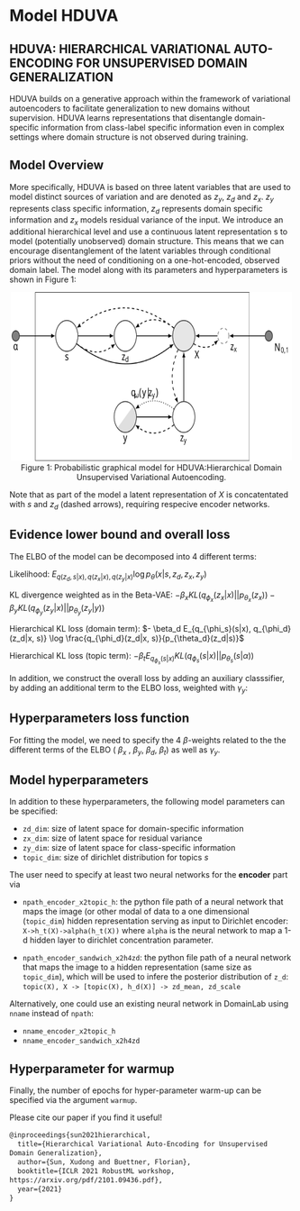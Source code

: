 # Model HDUVA
## HDUVA: HIERARCHICAL VARIATIONAL AUTO-ENCODING FOR UNSUPERVISED DOMAIN GENERALIZATION

HDUVA builds on a generative approach within the framework of variational autoencoders to facilitate generalization to new domains without supervision. HDUVA learns representations that disentangle domain-specific information from class-label specific information even in complex settings where domain structure is not observed during training. 

## Model Overview
More specifically, HDUVA is based on three latent variables that are used to model distinct sources of variation and are denoted as $z_y$, $z_d$ and $z_x$. $z_y$ represents class specific information, $z_d$ represents domain specific information and $z_x$ models residual variance of the input. We introduce an additional hierarchical level and use a continuous latent representation s to model (potentially unobserved) domain structure. This means that we can encourage disentanglement of the latent variables through conditional priors without the need of conditioning on a one-hot-encoded, observed domain label. The model along with its parameters and hyperparameters is shown in Figure 1: 

<div style="align: center; text-align:center;">
 <img src="figs/tikz_hduva.svg" alt="PGM for HDUVA" style="height: 300px; width:500px;"/> 
 <div class="caption">Figure 1: Probabilistic graphical model for HDUVA:Hierarchical Domain Unsupervised Variational Autoencoding. </div>
</div>

Note that as part of the model a latent representation of $X$ is concatentated with $s$ and $z_d$ (dashed arrows), requiring respecive encoder networks.

## Evidence lower bound and overall loss
The ELBO of the model can be decomposed into 4 different terms: 

Likelihood: $E_{q(z_d, s|x), q(z_x|x), q(z_y|x)}\log p_{\theta}(x|s, z_d, z_x, z_y)$ 

KL divergence weighted as in the Beta-VAE: $-\beta_x KL(q_{\phi_x}(z_x|x)||p_{\theta_x}(z_x)) - \beta_y KL(q_{\phi_y}(z_y|x)||p_{\theta_y}(z_y|y))$ 

Hierarchical KL loss (domain term): $- \beta_d E_{q_{\phi_s}(s|x), q_{\phi_d}(z_d|x, s)} \log \frac{q_{\phi_d}(z_d|x, s)}{p_{\theta_d}(z_d|s)}$

Hierarchical KL loss  (topic term): $-\beta_t E_{q_{\phi_s}(s|x)}KL(q_{\phi_s}(s|x)||p_{\theta_s}(s|\alpha))$

In addition, we construct the overall loss by adding an auxiliary classsifier, by adding an additional term to the ELBO loss, weighted with $\gamma_y$:


## Hyperparameters loss function
For fitting the model, we need to specify the 4 $\beta$-weights related to the the different terms of the ELBO ( $\beta_x$ , $\beta_y$, $\beta_d$, $\beta_t$)  as well as $\gamma_y$. 

## Model hyperparameters
In addition to these hyperparameters, the following model parameters can be specified: 

-   `zd_dim`: size of latent space for domain-specific information
-   `zx_dim`: size of latent space for residual variance
-   `zy_dim`: size of latent space for class-specific information
-   `topic_dim`: size of dirichlet distribution for topics $s$

The user need to specify at least two neural networks for the **encoder** part via 

-   `npath_encoder_x2topic_h`:  the python file path of a neural network that maps the image (or other
modal of data to a one dimensional (`topic_dim`) hidden representation serving as input to Dirichlet encoder: `X->h_t(X)->alpha(h_t(X))` where `alpha` is the neural network to map a 1-d hidden layer to dirichlet concentration parameter.

-   `npath_encoder_sandwich_x2h4zd`: the python file path of a neural network that maps the
image to a hidden representation (same size as `topic_dim`), which will be used to infere the posterior distribution of `z_d`: `topic(X), X -> [topic(X), h_d(X)] -> zd_mean, zd_scale`

Alternatively, one could use an existing neural network in DomainLab using `nname` instead of `npath`:
-   `nname_encoder_x2topic_h`
-   `nname_encoder_sandwich_x2h4zd`

## Hyperparameter for warmup
Finally, the number of epochs for hyper-parameter warm-up can be specified via the argument `warmup`.

Please cite our paper if you find it useful!
```text
@inproceedings{sun2021hierarchical,
  title={Hierarchical Variational Auto-Encoding for Unsupervised Domain Generalization},
  author={Sun, Xudong and Buettner, Florian},
  booktitle={ICLR 2021 RobustML workshop, https://arxiv.org/pdf/2101.09436.pdf},
  year={2021}
}
```
